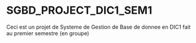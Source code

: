 # SGBD_PROJECT_DIC1_SEM1
Ceci est un projet de Systeme de Gestion de Base de donnee en DIC1 fait au premier semestre (en groupe)
